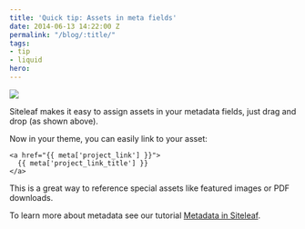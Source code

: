 ```yaml
---
title: 'Quick tip: Assets in meta fields'
date: 2014-06-13 14:22:00 Z
permalink: "/blog/:title/"
tags:
- tip
- liquid
hero: 
---
```


![](/uploads/pdf.gif) 

Siteleaf makes it easy to assign assets in your metadata fields, just drag and drop (as shown above).

Now in your theme, you can easily link to your asset:

```
<a href="{{ meta['project_link'] }}">
  {{ meta['project_link_title'] }}
</a>
```

This is a great way to reference special assets like featured images or PDF downloads.

To learn more about metadata see our tutorial [Metadata in Siteleaf](/blog/metadata-in-siteleaf).
